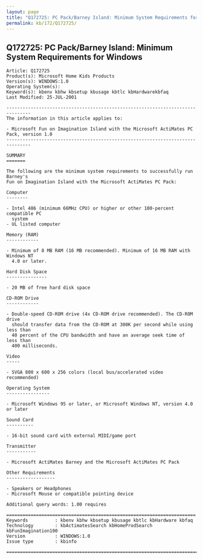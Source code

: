 ```yaml
---
layout: page
title: "Q172725: PC Pack/Barney Island: Minimum System Requirements for Windows"
permalink: kb/172/Q172725/
---
```


## Q172725: PC Pack/Barney Island: Minimum System Requirements for Windows

	Article: Q172725
	Product(s): Microsoft Home Kids Products
	Version(s): WINDOWS:1.0
	Operating System(s): 
	Keyword(s): kbenv kbhw kbsetup kbusage kbtlc kbHardwarekbfaq
	Last Modified: 25-JUL-2001
	
	-------------------------------------------------------------------------------
	The information in this article applies to:
	
	- Microsoft Fun on Imagination Island with the Microsoft ActiMates PC Pack, version 1.0 
	-------------------------------------------------------------------------------
	
	SUMMARY
	=======
	
	The following are the minimum system requirements to successfully run Barney's
	Fun on Imagination Island with the Microsoft ActiMates PC Pack:
	
	Computer
	--------
	
	- Intel 486 (minimum 66MHz CPU) or higher or other 100-percent compatible PC
	  system
	- UL listed computer
	
	Memory (RAM)
	------------
	
	- Minimum of 8 MB RAM (16 MB recommended). Minimum of 16 MB RAM with Windows NT
	  4.0 or later.
	
	Hard Disk Space
	---------------
	
	- 20 MB of free hard disk space
	
	CD-ROM Drive
	------------
	
	- Double-speed CD-ROM drive (4x CD-ROM drive recommended). The CD-ROM drive
	  should transfer data from the CD-ROM at 300K per second while using less than
	  40 percent of the CPU bandwidth and have an average seek time of less than
	  400 milliseconds.
	
	Video
	-----
	
	- SVGA 800 x 600 x 256 colors (local bus/accelerated video recommended)
	
	Operating System
	----------------
	
	- Microsoft Windows 95 or later, or Microsoft Windows NT, version 4.0 or later
	
	Sound Card
	----------
	
	- 16-bit sound card with external MIDI/game port
	
	Transmitter
	-----------
	
	- Microsoft ActiMates Barney and the Microsoft ActiMates PC Pack
	
	Other Requirements
	------------------
	
	- Speakers or Headphones
	- Microsoft Mouse or compatible pointing device
	
	Additional query words: 1.00 requires
	
	======================================================================
	Keywords          : kbenv kbhw kbsetup kbusage kbtlc kbHardware kbfaq
	Technology        : kbActimatesSearch kbHomeProdSearch kbFunImagination100
	Version           : WINDOWS:1.0
	Issue type        : kbinfo
	
	=============================================================================
	
